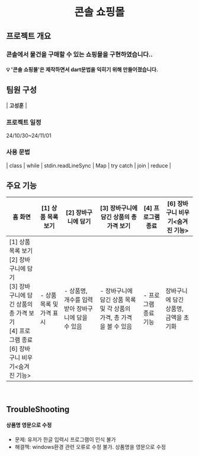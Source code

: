 <h1 align="center">
콘솔 쇼핑몰
</h1>
<p align="center">
</p>

## 프로젝트 개요
### 콘솔에서 물건을 구매할 수 있는 쇼핑몰을 구현하였습니다..

#### 💡 '콘솔 쇼핑몰'은 제작하면서 dart문법을 익히기 위해 만들어졌습니다.



## 팀원 구성

| **고성훈** |



### 프로젝트 일정
24/10/30~24/11/01



### 사용 문법
| class | while | stdin.readLineSync | Map | try catch | join | reduce |
   


## 주요 기능

| 홈 화면 | [1] 상품 목록 보기 | [2] 장바구니에 담기 | [3] 장바구니에 담긴 상품의 총 가격 보기 | [4] 프로그램 종료 | [6] 장바구니 비우기<숨겨진 기능> |
| --- | --- | --- | --- | --- | --- |
| [1] 상품 목록 보기 <br>[2] 장바구니에 담기<br>[3] 장바구니에 담긴 상품의 총 가격 보기<br>[4] 프로그램 종료<br>[6] 장바구니 비우기<숨겨진 기능> | - 상품 목록 및 가격 표시 | - 상품명, 개수를 입력 받아 장바구니에 담을 수 있음 | - 장바구니에 담긴 상품 목록 및 각 상품의 가격, 총 가격을 볼 수 있음 | - 프로그램 종료 기능 | 장바구니에 담긴 상품명, 금액을 초기화 |


<br/>

## TroubleShooting

#### 상품명 영문으로 수정
- 문제: 유저가 한글 입력시 프로그램이 인식 불가
- 해결책: windows환경 관련 오류로 수정 불가. 상품명을 영문으로 수정

